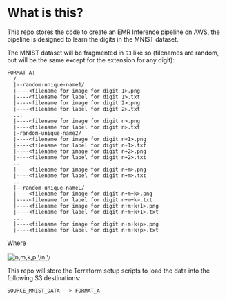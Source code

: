 # What is this?

This repo stores the code to create an EMR Inference pipeline on AWS, the pipeline is designed to learn the digits in the MNIST dataset.

The MNIST dataset will be fragmented in `S3` like so (filenames are random, but will be the same except for the extension for any digit):

```
FORMAT A:
  /
  |--random-unique-name1/
  |----<filename for image for digit 1>.png
  |----<filename for label for digit 1>.txt
  |----<filename for image for digit 2>.png
  |----<filename for label for digit 2>.txt
  ...
  |----<filename for image for digit n>.png
  |----<filename for label for digit n>.txt
  |-random-unique-name2/
  |----<filename for image for digit n+1>.png
  |----<filename for label for digit n+1>.txt
  |----<filename for image for digit n+2>.png
  |----<filename for label for digit n+2>.txt
  ...
  |----<filename for image for digit n+m>.png
  |----<filename for label for digit n+m>.txt
  ...
  |--random-unique-nameL/
  |----<filename for image for digit n+m+k>.png
  |----<filename for label for digit n+m+k>.txt
  |----<filename for image for digit n+m+k+1>.png
  |----<filename for label for digit n+m+k+1>.txt
  ...
  |----<filename for image for digit n+m+k+p>.png
  |----<filename for label for digit n+m+k+p>.txt
```

Where <div style="width:100px; overflow:hidden; display:inline-block;"><img src="http://www.sciweavers.org/tex2img.php?eq=n%2Cm%2Ck%2Cp%20%5Cin%20%20%5Cmathbb%7BN%7D&bc=White&fc=Black&im=jpg&fs=12&ff=arev&edit=0" align="center" border="0" alt="n,m,k,p \in  \mathbb{N}" width="207" height="19" /></div>

This repo will store the Terraform setup scripts to load the data into the following S3 destinations:

```
SOURCE_MNIST_DATA --> FORMAT_A
```
